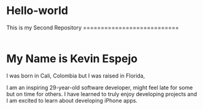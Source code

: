 # Hello-world
This is my Second Repository 
=========================== <br></br>
<h1><b>My Name is Kevin Espejo</b></h1>
I was born in Cali, Colombia but I was raised in Florida, 

I am an inspiring 29-year-old software developer, might feel late for some but on time for others. I have learned to truly enjoy developing projects and I am excited to learn about developing iPhone apps. 
